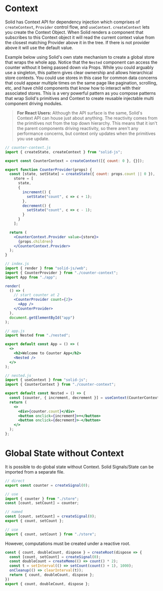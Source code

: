# Context

Solid has Context API for dependency injection which comprises of `createContext`, `Provider` control flow, and `useContext`. `createContext` lets you create the Context Object. When Solid renders a component that subscribes to this Context object it will read the current context value from the closest matching Provider above it in the tree. If there is not provider above it will use the default value.

Example below using Solid's own state mechanism to create a global store that wraps the whole app. Notice that the `Nested` component can access the counter without it being passed down via Props. While you could arguably use a singleton, this pattern gives clear ownership and allows hierarchical store contexts. You could use stores in this case for common data concerns that could appear multiple times on the same page like pagination, scrolling, etc, and have child components that know how to interact with their associated stores. This is a very powerful pattern as you compose patterns that wrap Solid's primitives and Context to create reusable injectable multi component driving modules.

> **For React Users:** Although the API surface is the same, Solid's Context API can house just about anything. The reactivity comes from the primitives not from the top down hierarchy. This means that it isn't the parent components driving reactivity, so there aren't any performance concerns, but context only updates when the primitives you use update.

```jsx
// counter-context.js
import { createState, createContext } from "solid-js";

export const CounterContext = createContext([{ count: 0 }, {}]);

export function CounterProvider(props) {
  const [state, setState] = createState({ count: props.count || 0 }),
    store = [
      state,
      {
        increment() {
          setState("count", c => c + 1);
        },
        decrement() {
          setState("count", c => c - 1);
        }
      }
    ];

  return (
    <CounterContext.Provider value={store}>
      {props.children}
    </CounterContext.Provider>
  );
}

// index.js
import { render } from "solid-js/web";
import { CounterProvider } from "./counter-context";
import App from "./app";

render(
  () => (
    // start counter at 2
    <CounterProvider count={2}>
      <App />
    </CounterProvider>
  ),
  document.getElementById("app")
);

// app.js
import Nested from "./nested";

export default const App = () => (
  <>
    <h2>Welcome to Counter App</h2>
    <Nested />
  </>
);

// nested.js
import { useContext } from "solid-js";
import { CounterContext } from "./counter-context";

export default const Nested = () => {
  const [counter, { increment, decrement }] = useContext(CounterContext);
  return (
    <>
      <div>{counter.count}</div>
      <button onclick={increment}>+</button>
      <button onclick={decrement}>-</button>
    </>
  );
};
```
# Global State without Context

It is possible to do global state without Context. Solid Signals/State can be imported from a separate file.

```jsx
// direct
export const counter = createSignal(0);

// use
import { counter } from "./store";
const [count, setCount] = counter;

// named
const [count, setCount] = createSignal(0);
export { count, setCount };

// use
import { count, setCount } from "./store";
```

However, computations must be created under a reactive root.

```jsx
const { count, doubleCount, dispose } = createRoot(dispose => {
  const [count, setCount] = createSignal(0);
  const doubleCount = createMemo(() => count() * 2);
  const t = setInterval(() => setCount(count() + 1), 1000);
  onCleanup(() => clearInterval(t));
  return { count, doubleCount, dispose };
})
export { count, doubleCount, dispose };
```